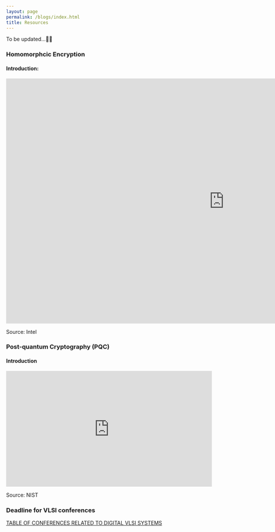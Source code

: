 ```yaml
---
layout: page
permalink: /blogs/index.html
title: Resources
---
```


To be updated...👨‍💻





### Homomorphcic Encryption

#### Introduction:

<iframe width="1186" height="667" src="https://www.youtube.com/embed/Be-lJ_wwR_c" title="Intel® Homomorphic Encryption Acceleration Library | Intel Technology" frameborder="0" allow="accelerometer; autoplay; clipboard-write; encrypted-media; gyroscope; picture-in-picture; web-share" allowfullscreen></iframe>

Source: Intel

### Post-quantum Cryptography (PQC)

#### Introduction

<iframe src="https://cdnapisec.kaltura.com/p/684682/sp/68468200/embedIframeJs/uiconf_id/31013851/partner_id/684682?iframeembed=true&playerId=iframeVid&entry_id=1_6apq14jf&flashvars[streamerType]=auto" width="560" height="315" allowfullscreen webkitallowfullscreen mozAllowFullScreen allow="autoplay *; fullscreen *; encrypted-media *" frameborder="0"></iframe>

Source: NIST

### Deadline for VLSI conferences

[TABLE OF CONFERENCES RELATED TO DIGITAL VLSI SYSTEMS](https://www.cse.chalmers.se/research/group/vlsi/conference/)
